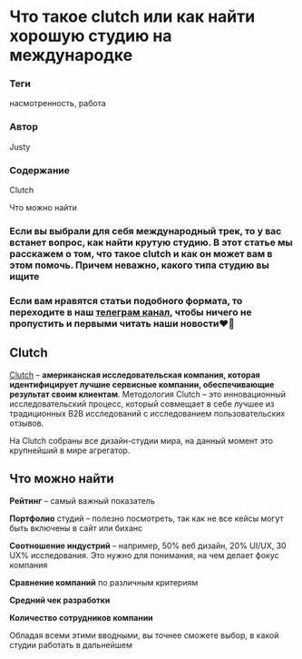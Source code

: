 # Что такое clutch или как найти хорошую студию на международке

### **Теги**

насмотренность, работа 

### **Автор**

Justy

### **Содержание**

Clutch

Что можно найти

### Если вы выбрали для себя международный трек, то у вас встанет вопрос, как найти крутую студию. В этот статье мы расскажем о том, что такое clutch и как он может вам в этом помочь. Причем неважно, какого типа студию вы ищите

 

### Если вам нравятся статьи подобного формата, то переходите в наш [телеграм канал](https://t.me/justynews), чтобы ничего не пропустить и первыми читать наши новости❤️🫶

## Clutch

[Clutch](https://clutch.co/) – **американская исследовательская компания, которая идентифицирует лучшие сервисные компании, обеспечивающие результат своим клиентам**. Методология Clutch – это инновационный исследовательский процесс, который совмещает в себе лучшее из традиционных B2B исследований с исследованием пользовательских отзывов.

На Clutch собраны все дизайн-студии мира, на данный момент это крупнейший в мире агрегатор.

## Что можно найти

**Рейтинг** – самый важный показатель

**Портфолио** студий – полезно посмотреть, так как не все кейсы могут быть включены в сайт или биханс 

**Соотношение индустрий** – например, 50% веб дизайн, 20% UI/UX, 30 UX% исследования. Это нужно для понимания, на чем делает фокус компания 

**Сравнение компаний** по различным критериям 

**Средний чек разработки**

**Количество сотрудников компании**  

Обладая всеми этими вводными, вы точнее сможете выбор, в какой студии работать в дальнейшем
